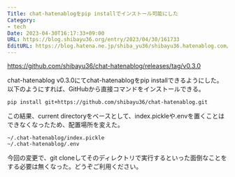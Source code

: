 ```yaml
---
Title: chat-hatenablogをpip installでインストール可能にした
Category:
- tech
Date: 2023-04-30T16:17:33+09:00
URL: https://blog.shibayu36.org/entry/2023/04/30/161733
EditURL: https://blog.hatena.ne.jp/shiba_yu36/shibayu36.hatenablog.com/atom/entry/4207112889985836126
---
```


https://github.com/shibayu36/chat-hatenablog/releases/tag/v0.3.0

chat-hatenablog v0.3.0にてchat-hatenablogをpip installできるようにした。以下のようにすれば、GitHubから直接コマンドをインストールできる。

```
pip install git+https://github.com/shibayu36/chat-hatenablog.git
```

この結果、current directoryをベースとして、index.pickleや.envを置くことはできなくなったため、配置場所を変えた。

```
~/.chat-hatenablog/index.pickle
~/.chat-hatenablog/.env
```

今回の変更で、git cloneしてそのディレクトリで実行するといった面倒なことをする必要は無くなった。どうぞご利用ください。
